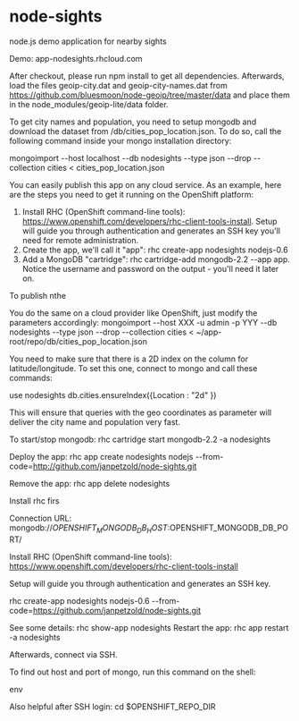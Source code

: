 node-sights
===========

node.js demo application for nearby sights

Demo: app-nodesights.rhcloud.com

After checkout, please run npm install to get all dependencies. Afterwards, load the files geoip-city.dat and geoip-city-names.dat from https://github.com/bluesmoon/node-geoip/tree/master/data and place them in the node_modules/geoip-lite/data folder.

To get city names and population, you need to setup mongodb and download the dataset from /db/cities_pop_location.json. To do so, call the following command inside your mongo installation directory:

mongoimport --host localhost --db nodesights --type json --drop --collection cities < cities_pop_location.json

You can easily publish this app on any cloud service. As an example, here are the steps you need to get it running on the OpenShift platform:

1. Install RHC (OpenShift command-line tools): https://www.openshift.com/developers/rhc-client-tools-install. Setup will guide you through authentication and generates an SSH key you'll need for remote administration.
2. Create the app, we'll call it "app": rhc create-app nodesights nodejs-0.6
3. Add a MongoDB "cartridge": rhc cartridge-add mongodb-2.2 --app app. Notice the username and password on the output - you'll need it later on.



To publish nthe



You do the same on a cloud provider like OpenShift, just modify the parameters accordingly:
mongoimport --host XXX -u admin -p YYY --db nodesights --type json --drop --collection cities < ~/app-root/repo/db/cities_pop_location.json

You need to make sure that there is a 2D index on the column for latitude/longitude. To set this one, connect to mongo and call these commands:

use nodesights
db.cities.ensureIndex({Location : "2d" })

This will ensure that queries with the geo coordinates as parameter will deliver the city name and population very fast.

To start/stop mongodb:
rhc cartridge start mongodb-2.2 -a nodesights

Deploy the app:
rhc app create nodesights nodejs --from-code=http://github.com/janpetzold/node-sights.git

Remove the app:
rhc app delete nodesights







Install rhc firs

Connection URL: mongodb://$OPENSHIFT_MONGODB_DB_HOST:$OPENSHIFT_MONGODB_DB_PORT/


Install RHC (OpenShift command-line tools): https://www.openshift.com/developers/rhc-client-tools-install

Setup will guide you through authentication and generates an SSH key.

rhc create-app nodesights nodejs-0.6 --from-code=https://github.com/janpetzold/node-sights.git

See some details:
rhc show-app nodesights
Restart the app:
rhc app restart -a nodesights

Afterwards, connect via SSH.

To find out host and port of mongo, run this command on the shell:

env





Also helpful after SSH login:
cd $OPENSHIFT_REPO_DIR